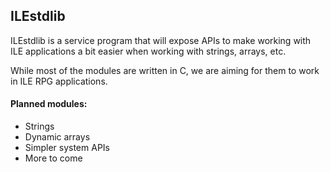 ## ILEstdlib

ILEstdlib is a service program that will expose APIs to make working with ILE applications a bit easier when working with strings, arrays, etc.

While most of the modules are written in C, we are aiming for them to work in ILE RPG applications.

#### Planned modules:

* Strings
* Dynamic arrays
* Simpler system APIs
* More to come